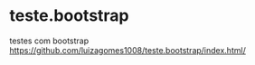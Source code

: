 # teste.bootstrap
testes com bootstrap
https://github.com/luizagomes1008/teste.bootstrap/index.html/
